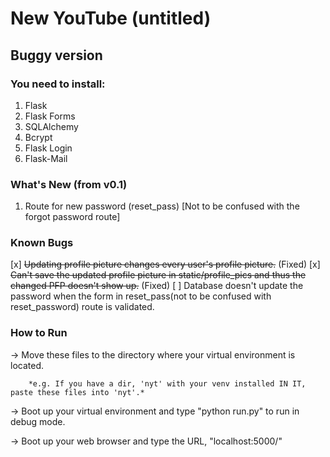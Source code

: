 # New YouTube (untitled)

## Buggy version
### You need to install:
1. Flask 
2. Flask Forms 
3. SQLAlchemy 
4. Bcrypt 
5. Flask Login 
6. Flask-Mail

### What's New (from v0.1)
1. Route for new password (reset_pass) [Not to be confused with the forgot password route]

### Known Bugs
[x] ~~Updating profile picture changes every user's profile picture.~~ (Fixed)
[x] ~~Can't save the updated profile picture in static/profile_pics and thus the changed PFP doesn't show up.~~ (Fixed)
[ ] Database doesn't update the password when the form in reset_pass(not to be confused with reset_password) route is validated.

### How to Run
-> Move these files to the directory where your virtual environment is located.

        *e.g. If you have a dir, 'nyt' with your venv installed IN IT, paste these files into 'nyt'.*
  
-> Boot up your virtual environment and type "python run.py" to run in debug mode.

-> Boot up your web browser and type the URL, "localhost:5000/"

